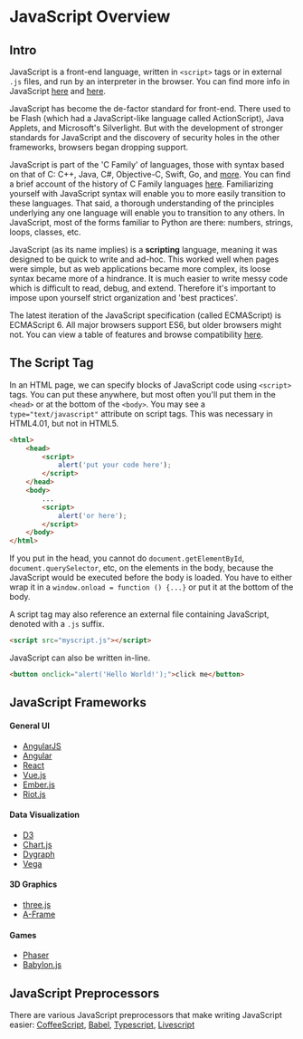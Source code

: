 
# JavaScript Overview

## Intro

JavaScript is a front-end language, written in `<script>` tags or in external `.js` files, and run by an interpreter in the browser. You can find more info in JavaScript [here](https://developer.mozilla.org/en-US/docs/Web/JavaScript/Guide) and [here](https://www.w3schools.com/js/default.asp). 

JavaScript has become the de-factor standard for front-end. There used to be Flash (which had a JavaScript-like language called ActionScript), Java Applets, and Microsoft's Silverlight. But with the development of stronger standards for JavaScript and the discovery of security holes in the other frameworks, browsers began dropping support.

JavaScript is part of the 'C Family' of languages, those with syntax based on that of C: C++, Java, C#, Objective-C, Swift, Go, and [more](https://en.wikipedia.org/wiki/List_of_C-family_programming_languages). You can find a brief account of the history of C Family languages [here](https://softwareengineering.stackexchange.com/questions/135544/why-are-several-popular-programming-languages-influenced-by-c). Familiarizing yourself with JavaScript syntax will enable you to more easily transition to these languages. That said, a thorough understanding of the principles underlying any one language will enable you to transition to any others. In JavaScript, most of the forms familiar to Python are there: numbers, strings, loops, classes, etc.

JavaScript (as its name implies) is a **scripting** language, meaning it was designed to be quick to write and ad-hoc. This worked well when pages were simple, but as web applications became more complex, its loose syntax became more of a hindrance. It is much easier to write messy code which is difficult to read, debug, and extend. Therefore it's important to impose upon yourself strict organization and 'best practices'.

The latest iteration of the JavaScript specification (called ECMAScript) is ECMAScript 6. All major browsers support ES6, but older browsers might not. You can view a table of features and browse compatibility [here](https://kangax.github.io/compat-table/es6/).


## The Script Tag

In an HTML page, we can specify blocks of JavaScript code using `<script>` tags. You can put these anywhere, but most often you'll put them in the `<head>` or at the bottom of the `<body>`. You may see a `type="text/javascript"` attribute on script tags. This was necessary in HTML4.01, but not in HTML5.

```html
<html>
    <head>
        <script>
            alert('put your code here');
        </script>
    </head>
    <body>
        ...
        <script>
            alert('or here');
        </script>
    </body>
</html>
```

If you put in the head, you cannot do `document.getElementById`, `document.querySelector`, etc, on the elements in the body, because the JavaScript would be executed before the body is loaded. You have to either wrap it in a `window.onload = function () {...}` or put it at the bottom of the body.

A script tag may also reference an external file containing JavaScript, denoted with a `.js` suffix.

```html
<script src="myscript.js"></script>
```

JavaScript can also be written in-line.

```html
<button onclick="alert('Hello World!');">click me</button>
```

## JavaScript Frameworks

#### General UI

- [AngularJS](https://angularjs.org/)
- [Angular](https://angular.io/)
- [React](https://facebook.github.io/react/)
- [Vue.js](https://vuejs.org/)
- [Ember.js](https://www.emberjs.com/)
- [Riot.js](http://riotjs.com/)

#### Data Visualization

- [D3](https://d3js.org/)
- [Chart.js](http://www.chartjs.org/)
- [Dygraph](http://dygraphs.com/)
- [Vega](https://vega.github.io/vega/)

#### 3D Graphics

- [three.js](https://threejs.org/)
- [A-Frame](https://aframe.io/)

#### Games

- [Phaser](https://phaser.io/)
- [Babylon.js](http://www.babylonjs.com/)



## JavaScript Preprocessors

There are various JavaScript preprocessors that make writing JavaScript easier: [CoffeeScript](http://coffeescript.org/), [Babel](https://babeljs.io/), [Typescript](https://www.typescriptlang.org/), [Livescript](http://livescript.net/)

